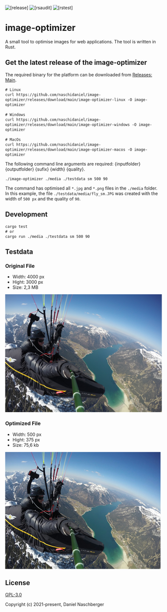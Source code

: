 ![[release]](https://github.com/naschidaniel/image-optimizer/actions/workflows/release.yml/badge.svg) 
![[rsaudit]](https://github.com/naschidaniel/image-optimizer/actions/workflows/rsaudit.yml/badge.svg?name=rsaudit) 
![[rstest]](https://github.com/naschidaniel/image-optimizer/actions/workflows/rstest.yml/badge.svg?name=rstest)

# image-optimizer

A small tool to optimise images for web applications. The tool is written in Rust. 

## Get the latest release of the image-optimizer

The required binary for the platform can be downloaded from [Releases: Main](https://github.com/naschidaniel/image-optimizer/releases/tag/main).

```
# Linux 
curl https://github.com/naschidaniel/image-optimizer/releases/download/main/image-optimizer-linux -O image-optimizer

# Windows
curl https://github.com/naschidaniel/image-optimizer/releases/download/main/image-optimizer-windows -O image-optimizer

# MacOs
curl https://github.com/naschidaniel/image-optimizer/releases/download/main/image-optimizer-macos -O image-optimizer
```

The following command line arguments are required: {inputfolder} {outputfolder} {sufix} {width} {quality}.

```
./image-optimizer ./media ./testdata sm 500 90
```

The command has optimised all `*.jpg` and `*.png` files in the `./media` folder. In this example, the file `./testdata/media/fly_sm.JPG` was created with the width of `500 px` and the quality of `90`.


## Development

```
cargo test
# or
cargo run ./media ./testdata sm 500 90
```
## Testdata

### Original File

- Width: 4000 px
- Hight: 3000 px
- Size: 2,3 MB

![Original](./media/fly.JPG)

### Optimized File

- Width: 500 px
- Hight: 375 px
- Size: 75,6 kb

![Converted File](./testdata/test_ok_fly_sm.JPG)


## License

[GPL-3.0](./LICENSE)

Copyright (c) 2021-present, Daniel Naschberger
